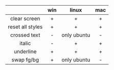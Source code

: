 |   |win|linux| mac  |
|:---:|:---:|:---:|:---:|
| clear screen  | +  | +  | +  |
| reset all styles | +  | +  | +  |
| crossed text  | -  |  only ubuntu |  - |
| italic  | -  |  + |  + |
| underline  | +  |  + |  + |
| swap fg/bg  | +  | only ubuntu | - |
